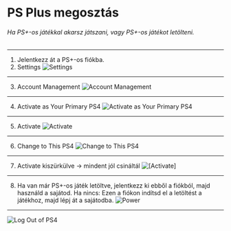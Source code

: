 # PS Plus megosztás
###### Ha PS+-os játékkal akarsz játszani, vagy PS+-os játékot letölteni.
------------
1.   Jelentkezz át a PS+-os fiókba.
2. Settings
![Settings](https://i.imgur.com/r9teitD.jpg "Beállítások")
------------
3. Account Management
![Account Management](https://i.imgur.com/U7YvJTD.jpg "Account Management")
------------
4. Activate as Your Primary PS4
![Activate as Your Primary PS4](https://i.imgur.com/D95AfXk.jpg "Activate as Your Primary PS4")
------------
5.  Activate
![Activate](https://i.imgur.com/xtxmyqc.jpg "Activate")
------------
6. Change to This PS4
![Change to This PS4](https://i.imgur.com/o3Gq0wt.jpg "Change to This PS4")
------------
7.  Activate kiszürkülve -> mindent jól csináltál
![[Activate]](https://i.imgur.com/c8HYPof.jpg "[Activate]")
------------
8. Ha van már PS+-os játék letöltve, jelentkezz ki ebből a fiókból, majd használd a sajátod.
Ha nincs: Ezen a fiókon indítsd el a letöltést a játékhoz, majd lépj át a sajátodba.
![Power](https://i.imgur.com/R38kdPB.jpg "Power")
------------
![Log Out of PS4](https://i.imgur.com/mnpaBr3.jpg "Log Out of PS4")
